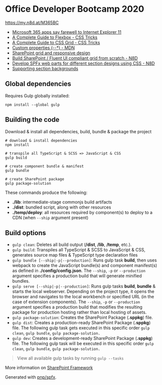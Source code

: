 # Office Developer Bootcamp 2020

https://my.n8d.at/M365BC

* [Microsoft 365 apps say farewell to Internet Explorer 11](https://techcommunity.microsoft.com/t5/microsoft-365-blog/microsoft-365-apps-say-farewell-to-internet-explorer-11-and/ba-p/1591666)
* [A Complete Guide to Flexbox - CSS Tricks](https://css-tricks.com/snippets/css/a-guide-to-flexbox/)
* [A Complete Guide to CSS Grid - CSS Tricks](https://css-tricks.com/snippets/css/complete-guide-grid/)
* [Custom properties (--*) - MDN](https://developer.mozilla.org/en-US/docs/Web/CSS/--*)
* [SharePoint grid and responsive design](https://docs.microsoft.com/en-us/sharepoint/dev/design/grid-and-responsive-design)
* [Build SharePoint / Fluent UI compliant grid from scratch - N8D](https://n8d.at/build-a-sharepoint-fluent-ui-compliant-grid-from-scratch/)
* [Develop SPFx web parts for different section designs using CSS - N8D](https://n8d.at/develop-spfx-web-parts-for-different-section-designs-using-css/)
* [Supporting section backgrounds](https://docs.microsoft.com/en-us/sharepoint/dev/spfx/web-parts/guidance/supporting-section-backgrounds)


## Global dependencies

Requires Gulp globally installed:

```shell
npm install --global gulp
```

## Building the code

Download & install all dependencies, build, bundle & package the project

```shell
# download & install dependencies
npm install

# transpile all TypeScript & SCSS => JavaScript & CSS
gulp build

# create component bundle & manifest
gulp bundle

# create SharePoint package
gulp package-solution
```

These commands produce the following:

- **./lib**: intermediate-stage commonjs build artifacts
- **./dist**: bundled script, along with other resources
- **./temp/deploy**: all resources required by component(s) to deploy to a CDN (when `--ship` argument present)

## Build options

- `gulp clean`: Deletes all build output (**/dist**, **/lib**, **/temp**, etc.).
- `gulp build`: Transpiles all TypeScript & SCSS to JavaScript & CSS, generates source map files & TypeScript type declaration files
- `gulp bundle [--ship|-p|--production]`: Runs gulp task **build**, then uses webpack to create the JavaScript bundle(s) and component manifest(s) as defined in **./config/config.json**. The `--ship`, `-p` or `--production` argument specifies a production build that will generate minified bundles.
- `gulp serve [--ship|-p|--production]`: Runs gulp tasks **build**, **bundle** & starts the local webserver. Depending on the project type, it opens the browser and navigates to the local workbench or specified URL (in the case of extension components). The `--ship`, `-p` or `--production` argument specifies a production build that modifies the resulting package for production hosting rather than local hosting of assets.
- `gulp package-solution`: Creates the SharePoint Package (**.sppkg**) file.
- `gulp dist`: Creates a production-ready SharePoint Package (**.sppkg**) file. The following gulp task gets executed in this specific order `gulp clean`, `gulp bundle`, `gulp package-solution.`
- `gulp dev`: Creates a development-ready SharePoint Package (**.sppkg**) file. The following gulp task will be executed in this specific order `gulp clean`, `gulp bundle`, `gulp package-solution.`

> View all available gulp tasks by running `gulp --tasks`

More information on [SharePoint Framework](https://docs.microsoft.com/en-us/sharepoint/dev/spfx/sharepoint-framework-overview)

Generated with [pnp/spfx](https://github.com/pnp/generator-spfx/).

